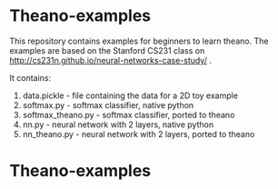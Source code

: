 # Theano-examples
This repository contains examples for beginners to learn theano. The examples are based on the Stanford CS231 class on http://cs231n.github.io/neural-networks-case-study/  .

It contains:

1. data.pickle       - file containing the data for a 2D toy example
2. softmax.py        - softmax classifier, native python
3. softmax_theano.py - softmax classifier, ported to theano
4. nn.py             - neural network with 2 layers, native python
5. nn_theano.py      - neural network with 2 layers, ported to theano

# Theano-examples
